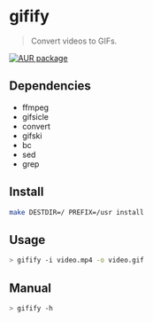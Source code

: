 # gifify

> Convert videos to GIFs.

[![AUR package](https://img.shields.io/aur/version/gifify)](https://aur.archlinux.org/packages/gifify)


## Dependencies

  - ffmpeg
  - gifsicle
  - convert
  - gifski
  - bc
  - sed
  - grep

## Install

```sh
make DESTDIR=/ PREFIX=/usr install
```

## Usage

```sh
> gifify -i video.mp4 -o video.gif
```

## Manual

```sh
> gifify -h
```
